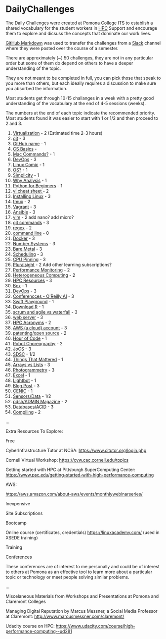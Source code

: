 # DailyChallenges

The Daily Challenges were created at [Pomona College ITS](https://www.pomona.edu/administration/its) to establish a shared vocabulary for the student workers in [HPC](http://hpc.pomona.edu/) Support
and encourage them to explore and dicsuss the concepts that dominate our work lives.

[GitHub Markdown](https://github.com/adam-p/markdown-here/wiki/Markdown-Cheatsheet) was used to transfer the challenges from a [Slack](https://slack.com/help/articles/115004071768-What-is-Slack-) channel where they were posted over the course of a semester.

There are  approximately (~) 50 challenges, they are not in any particular order but some of them do depend on others to have a deeper understanding of the topic.

They are not meant to be completed in full, you can pick those that speak to you more than others, but each ideally requires a discussion
to make sure you absorbed the information.

Most students get through 10-15 challanges in a week with a pretty good understanding of the vocabulary at the end of 4-5 sessions (weeks).

The numbers at the end of each topic indicate the recommended priority. Most students found it was easier to start with 1 or 1/2 and then proceed to 2 and 3.

1. [Virtualization](https://github.com/Pomona-ITS/DailyChallenges/blob/main/Virtualization.md) - 2 (Estimated time 2-3 hours)
2. [git](https://github.com/Pomona-ITS/DailyChallenges/blob/main/git.md) - 3
3. [GitHub name]() - 1
4. [CS Basics](1) -
5. [Mac Commands?]() - 1
6. [DevOps]() - 3
7. [Linux Comic]() - 1
8. [OS?]() - 1
9. [Simplicity]() -  1
10. [Why Analysis]() - 1
11. [Python for Beginners]() - 1
12. [vi cheat sheet ]() - 2
13. [Installing Linux]() - 3
14. [tmux]() - 2
15. [Vagrant]() - 3
16. [Ansible]() - 3
17. [vim]() - 2 add nano? add micro?
18. [git commands]() - 3
19. [regex]() - 2
20. [command line]() - 0
21. [Docker]() - 3
22. [Number Systems]() - 3
23. [Bare Metal]() - 3
24. [Scheduling]() - 3
25. [CPU Pinning]() - 3
26. [Pluralsight]() - 2 Add other learning subscriptions?
27. [Performance Monitoring]() - 2
28. [Heterogeneous Computing]() - 2
29. [HPC Resources]() - 3
30. [Box]() - 1
31. [DevOps]() - 3
32. [Conferencces - O'Reilly AI]() - 3
33. [Swift Playground]() - 1
34. [Download R]() - 1
35. [scrum and agile vs waterfall]() - 3
36. [web server]() - 3
37. [HPC Acronyms]() - 2
38. [AWS (a cloud) account]() - 3
39. [patenting/open source]() - 2
40. [Hour of Code]() - 1
41. [Robot Choreography]() - 2
42. [JoCS]() - 3
43. [SDSC]() - 1/2
44. [Things That Mattered]() - 1
45. [Arrays vs Lists]() - 3
46. [Photogrammetry]() - 3
47. [Excel]() - 1
48. [Lightbot]() - 1
49. [Blog Post]() - 3
50. [CENIC]() - 1
51. [Sensors/Data]() - 1/2
52. [pdsh/ADMIN Magazine]() - 2
53. [Databases/ACID]() - 3
54. [Compiling]() - 2

...

Extra Resources To Explore:

Free

CyberInfrastructure Tutor at NCSA: https://www.citutor.org/login.php

Cornell Virtual Workshop: https://cvw.cac.cornell.edu/topics

Getting started with HPC at Pittsburgh SuperComputing Center: https://www.psc.edu/getting-started-with-high-performance-computing

AWS:

https://aws.amazon.com/about-aws/events/monthlywebinarseries/

Inexpensive

Site Subscriptions

Bootcamp

Online course (certificates, credentials)
https://linuxacademy.com/ (used in XSEDE training)

Training

Conferences

These conferences are of interest to me personally and could be of interest to others at Pomona as an effective 
tool to learn more about a particular topic or technology or meet people solving similar problems.

...

Miscelaneous Materials from Workshops and Presentations at Pomona and Claremont Colleges

Managing Digital Reputation by Marcus Messner, a Social Media Professor at Claremont: http://www.marcusmessner.com/claremont/

Udacity course on HPC: https://www.udacity.com/course/high-performance-computing--ud281
